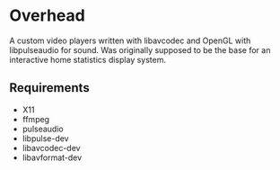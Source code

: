 # Overhead

A custom video players written with libavcodec and OpenGL with libpulseaudio for sound. Was originally supposed to be the base for an interactive home statistics display system.

## Requirements

* X11
* ffmpeg
* pulseaudio
* libpulse-dev
* libavcodec-dev
* libavformat-dev
